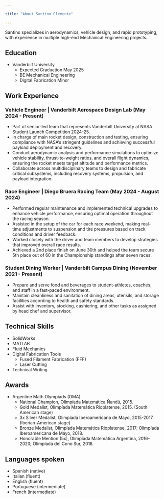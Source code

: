 ```yaml
---

title: "About Santino Clemente"

---
```


Santino specializes in aerodynamics, vehicle design, and rapid prototyping, with experience in multiple high-end Mechanical Engineering projects.

## Education

* Vanderbilt University
  * Expected Graduation May 2025
  * BE Mechanical Engineering
  * Digital Fabrication Minor

## Work Experience

### Vehicle Engineer | Vanderbilt Aerospace Design Lab (May 2024 - Present)

* Part of senior-led team that represents Vanderbilt University at NASA Student Launch Competition 2024-25.
* In charge of main rocket design, construction and testing, ensuring compliance with NASA’s stringent guidelines and  achieving successful payload deployment and recovery.
* Conduct aerodynamic analysis and performance simulations to optimize vehicle stability, thrust-to-weight ratios, and overall flight dynamics, ensuring the rocket meets target altitude and performance metrics.
* Collaborate across multidisciplinary teams to design and fabricate critical subsystems, including recovery systems, propulsion, and payload integration.


### Race Engineer | Diego Bruera Racing Team (May 2024 - August 2024)
* Performed regular maintenance and implemented technical upgrades to enhance vehicle performance, ensuring optimal operation throughout the racing season.
* Assisted in the setup of the car for each race weekend, making real-time adjustments to suspension and tire pressures based on track conditions and driver feedback.
* Worked closely with the driver and team members to develop strategies that improved overall race results.
* Achieved a 2nd place finish on June 30th and helped the team secure 5th place out of 60 in the Championship standings after seven races.

### Student Dining Worker | Vanderbilt Campus Dining (November 2021 - Present)
* Prepare and serve food and beverages to student-athletes, coaches, and staff in a fast-paced environment.
* Maintain cleanliness and sanitation of dining areas, utensils, and storage facilities according to health and safety standards.
* Assist with inventory, stocking, cashiering, and other tasks as assigned by head chef and supervisor.

## Technical Skills

* SolidWorks
* MATLAB
* Fluid Mechanics
* Digital Fabrication Tools
  * Fused Filament Fabrication (FFF)
  * Laser Cutting
* Technical Writing

## Awards

* Argentine Math Olympiads (OMA)
  * National Champion, Olimpíada Matemática Ñandú, 2015.
  * Gold Medalist, Olimpíada Matemática Rioplatense, 2015. (South American stage)
  * 3x Silver Medalist, Olimpíada Iberoamericana de Mayo, 2015-2017. (Iberian-American stage)
  * Bronze Medalist, Olimpíada Matemática Rioplatense, 2017; Olimpíada Iberoamericana de Mayo, 2018.
  * Honorable Mention (5x), Olimpíada Matemática Argentina, 2016-2020; Olimpíada del Cono Sur, 2018.

## Languages spoken

* Spanish (native)
* Italian (fluent)
* English (fluent)
* Portuguese (intermediate)
* French (intermediate)
